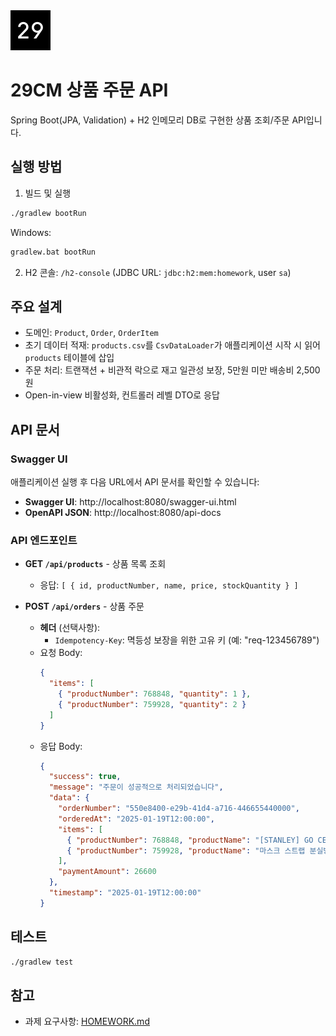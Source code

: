 <img src="./assets/logo.png" alt="drawing" width="64"/>

# 29CM 상품 주문 API

Spring Boot(JPA, Validation) + H2 인메모리 DB로 구현한 상품 조회/주문 API입니다.

## 실행 방법

1) 빌드 및 실행

```bash
./gradlew bootRun
```

Windows:

```bash
gradlew.bat bootRun
```

2) H2 콘솔: `/h2-console` (JDBC URL: `jdbc:h2:mem:homework`, user `sa`)

## 주요 설계

- 도메인: `Product`, `Order`, `OrderItem`
- 초기 데이터 적재: `products.csv`를 `CsvDataLoader`가 애플리케이션 시작 시 읽어 `products` 테이블에 삽입
- 주문 처리: 트랜잭션 + 비관적 락으로 재고 일관성 보장, 5만원 미만 배송비 2,500원
- Open-in-view 비활성화, 컨트롤러 레벨 DTO로 응답

## API 문서

### Swagger UI
애플리케이션 실행 후 다음 URL에서 API 문서를 확인할 수 있습니다:
- **Swagger UI**: http://localhost:8080/swagger-ui.html
- **OpenAPI JSON**: http://localhost:8080/api-docs

### API 엔드포인트

- **GET `/api/products`** - 상품 목록 조회
  - 응답: `[ { id, productNumber, name, price, stockQuantity } ]`

- **POST `/api/orders`** - 상품 주문
  - **헤더** (선택사항):
    - `Idempotency-Key`: 멱등성 보장을 위한 고유 키 (예: "req-123456789")
  - 요청 Body:
    ```json
    {
      "items": [
        { "productNumber": 768848, "quantity": 1 },
        { "productNumber": 759928, "quantity": 2 }
      ]
    }
    ```
  - 응답 Body:
    ```json
    {
      "success": true,
      "message": "주문이 성공적으로 처리되었습니다",
      "data": {
        "orderNumber": "550e8400-e29b-41d4-a716-446655440000",
        "orderedAt": "2025-01-19T12:00:00",
        "items": [
          { "productNumber": 768848, "productName": "[STANLEY] GO CERAMIVAC 진공 텀블러/보틀 3종", "quantity": 1, "unitPrice": 21000, "subtotal": 21000 },
          { "productNumber": 759928, "productName": "마스크 스트랩 분실방지 오염방지 목걸이", "quantity": 2, "unitPrice": 2800, "subtotal": 5600 }
        ],
        "paymentAmount": 26600
      },
      "timestamp": "2025-01-19T12:00:00"
    }
    ```

## 테스트

```bash
./gradlew test
```

## 참고

- 과제 요구사항: [HOMEWORK.md](HOMEWORK.md)